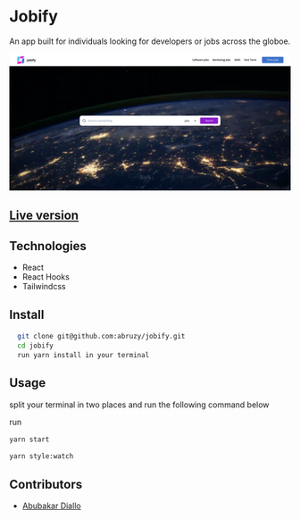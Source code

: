 # Jobify

An app built for individuals looking for developers or jobs across the globoe.

![Jobify](./jobify.png)


## [Live version](https://jobify-1ttgyx8o9.vercel.app/)

## Technologies

- React
- React Hooks
- Tailwindcss

## Install

```sh
  git clone git@github.com:abruzy/jobify.git
  cd jobify
  run yarn install in your terminal
  ```

  ## Usage

  split your terminal in two places and run the following command below

  run 

  ```sh
  yarn start
  ```

```sh
yarn style:watch
```

## Contributors

- [Abubakar Diallo](https://github.com/abruzy)
